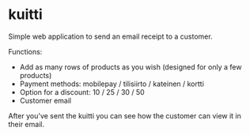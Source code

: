 # kuitti
Simple web application to send an email receipt to a customer.

Functions:
- Add as many rows of products as you wish (designed for only a few products)
- Payment methods: mobilepay / tilisiirto / kateinen / kortti
- Option for a discount: 10 / 25 / 30 / 50
- Customer email

After you've sent the kuitti you can see how the customer can view it in their email. 
